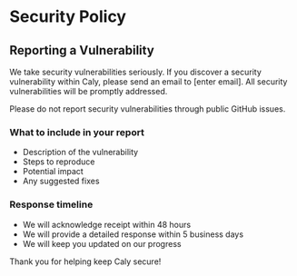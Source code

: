 
# Security Policy

## Reporting a Vulnerability

We take security vulnerabilities seriously. If you discover a security vulnerability within Caly, please send an email to [enter email]. All security vulnerabilities will be promptly addressed.

Please do not report security vulnerabilities through public GitHub issues.

### What to include in your report

- Description of the vulnerability
- Steps to reproduce
- Potential impact
- Any suggested fixes

### Response timeline

- We will acknowledge receipt within 48 hours
- We will provide a detailed response within 5 business days
- We will keep you updated on our progress

Thank you for helping keep Caly secure! 
